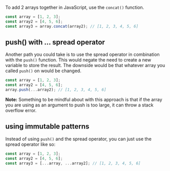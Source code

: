 To add 2 arrays together in JavaScript, use the `concat()` function.

```javascript
const array = [1, 2, 3];
const array2 = [4, 5, 6];
const array3 = array.concat(array2); // [1, 2, 3, 4, 5, 6]
```

## push() with ... spread operator

Another path you could take is to use the spread operator in combination with the `push()` function.
This would negate the need to create a new variable to store the result.
The downside would be that whatever array you called `push()` on would be changed.

```javascript
const array = [1, 2, 3];
const array2 = [4, 5, 6];
array.push(...array2); // [1, 2, 3, 4, 5, 6]
```
**Note:** Something to be mindful about with this approach is that if the array you are using as an argument to push is too large, it can throw a stack overflow error.

## using immutable patterns

Instead of using `push()` and the spread operator, you can just use the spread operator like so:

```javascript
const array = [1, 2, 3];
const array2 = [4, 5, 6];
const array3 = [...array, ...array2]; // [1, 2, 3, 4, 5, 6]
```